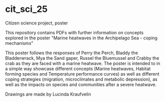 # cit_sci_25
Citizen science project, poster

This repository contains PDFs with further information on concepts explored in the poster "Marine heatwaves in the Archipelago Sea - coping mechanisms"

This poster follows the responses of Perry the Perch, Bladdy the Bladderwrack, Mya the Sand gaper, Russel the Bluemussel and Crabby the crab as they are faced with a marine heatwave. 
The poster is intended to in a simple way showcase different concepts (Marine heatwaves, Habitat forming species and Temperature performance curves) as well as different coping strategies (migration, microclimates and metabolic depression), as well as the impacts on species and communities after a severe heatwave.

Drawings are made by Lucinda Kraufvelin
